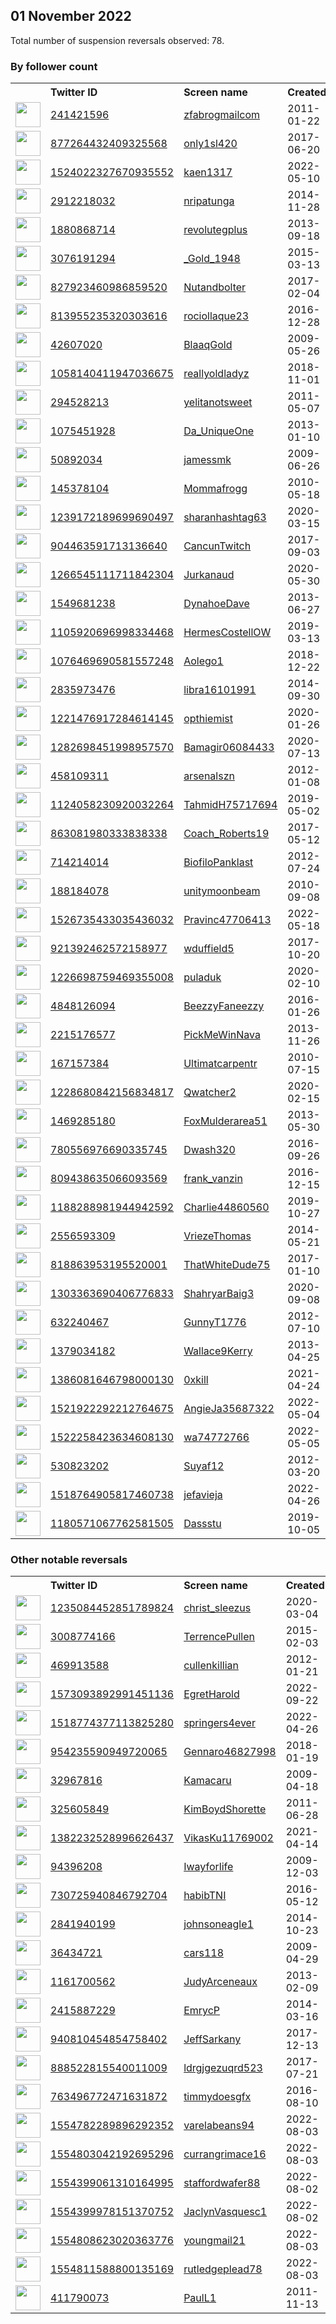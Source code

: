 
## 01 November 2022
Total number of suspension reversals observed: 78.

### By follower count
<table><tr><th></th><th align="left">Twitter ID</th><th align="left">Screen name</th>
<th align="left">Created</th><th align="left">Status</th><th align="left">Suspended</th><th align="left">Followers</th>
<tr><td><a href="https://pbs.twimg.com/profile_images/1615276315044716544/zWKz4ThA_normal.jpg"><img src="https://pbs.twimg.com/profile_images/1615276315044716544/zWKz4ThA_normal.jpg" width="40px" height="40px" align="center"/></a></td><td><a href="https://twitter.com/intent/user?user_id=241421596">241421596</a></td><td><a href="https://twitter.com/zfabrogmailcom">zfabrogmailcom</a></td><td>2011-01-22</td><td align="center"></td><td>2022-10-08</td><td>51688</td></tr>
<tr><td><a href="https://pbs.twimg.com/profile_images/985713288892870656/GKl5jhnZ_normal.jpg"><img src="https://pbs.twimg.com/profile_images/985713288892870656/GKl5jhnZ_normal.jpg" width="40px" height="40px" align="center"/></a></td><td><a href="https://twitter.com/intent/user?user_id=877264432409325568">877264432409325568</a></td><td><a href="https://twitter.com/only1sl420">only1sl420</a></td><td>2017-06-20</td><td align="center"></td><td></td><td>5454</td></tr>
<tr><td><a href="https://pbs.twimg.com/profile_images/1565829909536284673/-QmjgBlu_normal.jpg"><img src="https://pbs.twimg.com/profile_images/1565829909536284673/-QmjgBlu_normal.jpg" width="40px" height="40px" align="center"/></a></td><td><a href="https://twitter.com/intent/user?user_id=1524022327670935552">1524022327670935552</a></td><td><a href="https://twitter.com/kaen1317">kaen1317</a></td><td>2022-05-10</td><td align="center"></td><td>2022-10-11</td><td>3405</td></tr>
<tr><td><a href="https://pbs.twimg.com/profile_images/1188803384167583744/rB54DJsu_normal.jpg"><img src="https://pbs.twimg.com/profile_images/1188803384167583744/rB54DJsu_normal.jpg" width="40px" height="40px" align="center"/></a></td><td><a href="https://twitter.com/intent/user?user_id=2912218032">2912218032</a></td><td><a href="https://twitter.com/nripatunga">nripatunga</a></td><td>2014-11-28</td><td align="center"></td><td>2022-04-24</td><td>3295</td></tr>
<tr><td><a href="https://pbs.twimg.com/profile_images/1637514951739727873/8TpNk-5__normal.jpg"><img src="https://pbs.twimg.com/profile_images/1637514951739727873/8TpNk-5__normal.jpg" width="40px" height="40px" align="center"/></a></td><td><a href="https://twitter.com/intent/user?user_id=1880868714">1880868714</a></td><td><a href="https://twitter.com/revolutegplus">revolutegplus</a></td><td>2013-09-18</td><td align="center"></td><td></td><td>3120</td></tr>
<tr><td><a href="https://pbs.twimg.com/profile_images/1647643262876884995/cr0AQnE-_normal.jpg"><img src="https://pbs.twimg.com/profile_images/1647643262876884995/cr0AQnE-_normal.jpg" width="40px" height="40px" align="center"/></a></td><td><a href="https://twitter.com/intent/user?user_id=3076191294">3076191294</a></td><td><a href="https://twitter.com/_Gold_1948">_Gold_1948</a></td><td>2015-03-13</td><td align="center"></td><td></td><td>2820</td></tr>
<tr><td><a href="https://pbs.twimg.com/profile_images/1219436879482888192/wCWYEDaF_normal.jpg"><img src="https://pbs.twimg.com/profile_images/1219436879482888192/wCWYEDaF_normal.jpg" width="40px" height="40px" align="center"/></a></td><td><a href="https://twitter.com/intent/user?user_id=827923460986859520">827923460986859520</a></td><td><a href="https://twitter.com/Nutandbolter">Nutandbolter</a></td><td>2017-02-04</td><td align="center"></td><td></td><td>2595</td></tr>
<tr><td><a href="https://pbs.twimg.com/profile_images/1252451899644817411/SddNoW9W_normal.jpg"><img src="https://pbs.twimg.com/profile_images/1252451899644817411/SddNoW9W_normal.jpg" width="40px" height="40px" align="center"/></a></td><td><a href="https://twitter.com/intent/user?user_id=813955235320303616">813955235320303616</a></td><td><a href="https://twitter.com/rociollaque23">rociollaque23</a></td><td>2016-12-28</td><td align="center"></td><td></td><td>2494</td></tr>
<tr><td><a href="https://pbs.twimg.com/profile_images/1160399903811690496/XK5DfBOo_normal.jpg"><img src="https://pbs.twimg.com/profile_images/1160399903811690496/XK5DfBOo_normal.jpg" width="40px" height="40px" align="center"/></a></td><td><a href="https://twitter.com/intent/user?user_id=42607020">42607020</a></td><td><a href="https://twitter.com/BlaaqGold">BlaaqGold</a></td><td>2009-05-26</td><td align="center"></td><td></td><td>1919</td></tr>
<tr><td><a href="https://pbs.twimg.com/profile_images/1121861217117724677/CBB9TDlZ_normal.jpg"><img src="https://pbs.twimg.com/profile_images/1121861217117724677/CBB9TDlZ_normal.jpg" width="40px" height="40px" align="center"/></a></td><td><a href="https://twitter.com/intent/user?user_id=1058140411947036675">1058140411947036675</a></td><td><a href="https://twitter.com/reallyoldladyz">reallyoldladyz</a></td><td>2018-11-01</td><td align="center"></td><td></td><td>1850</td></tr>
<tr><td><a href="https://pbs.twimg.com/profile_images/1645024873524199425/_FqcjYtV_normal.jpg"><img src="https://pbs.twimg.com/profile_images/1645024873524199425/_FqcjYtV_normal.jpg" width="40px" height="40px" align="center"/></a></td><td><a href="https://twitter.com/intent/user?user_id=294528213">294528213</a></td><td><a href="https://twitter.com/yelitanotsweet">yelitanotsweet</a></td><td>2011-05-07</td><td align="center"></td><td></td><td>1759</td></tr>
<tr><td><a href="https://pbs.twimg.com/profile_images/1068988893398106112/nxY8fehY_normal.jpg"><img src="https://pbs.twimg.com/profile_images/1068988893398106112/nxY8fehY_normal.jpg" width="40px" height="40px" align="center"/></a></td><td><a href="https://twitter.com/intent/user?user_id=1075451928">1075451928</a></td><td><a href="https://twitter.com/Da_UniqueOne">Da_UniqueOne</a></td><td>2013-01-10</td><td align="center"></td><td></td><td>1745</td></tr>
<tr><td><a href="https://pbs.twimg.com/profile_images/1548363561449037826/TAcq9gF2_normal.jpg"><img src="https://pbs.twimg.com/profile_images/1548363561449037826/TAcq9gF2_normal.jpg" width="40px" height="40px" align="center"/></a></td><td><a href="https://twitter.com/intent/user?user_id=50892034">50892034</a></td><td><a href="https://twitter.com/jamessmk">jamessmk</a></td><td>2009-06-26</td><td align="center"></td><td></td><td>1694</td></tr>
<tr><td><a href="https://pbs.twimg.com/profile_images/1205187116730208261/mgPlzqOD_normal.jpg"><img src="https://pbs.twimg.com/profile_images/1205187116730208261/mgPlzqOD_normal.jpg" width="40px" height="40px" align="center"/></a></td><td><a href="https://twitter.com/intent/user?user_id=145378104">145378104</a></td><td><a href="https://twitter.com/Mommafrogg">Mommafrogg</a></td><td>2010-05-18</td><td align="center">🚫</td><td></td><td>1383</td></tr>
<tr><td><a href="https://pbs.twimg.com/profile_images/1587362055627198464/pG-erBU0_normal.jpg"><img src="https://pbs.twimg.com/profile_images/1587362055627198464/pG-erBU0_normal.jpg" width="40px" height="40px" align="center"/></a></td><td><a href="https://twitter.com/intent/user?user_id=1239172189699690497">1239172189699690497</a></td><td><a href="https://twitter.com/sharanhashtag63">sharanhashtag63</a></td><td>2020-03-15</td><td align="center">🚫</td><td></td><td>1126</td></tr>
<tr><td><a href="https://pbs.twimg.com/profile_images/1656882403179372544/WOqwDbBF_normal.jpg"><img src="https://pbs.twimg.com/profile_images/1656882403179372544/WOqwDbBF_normal.jpg" width="40px" height="40px" align="center"/></a></td><td><a href="https://twitter.com/intent/user?user_id=904463591713136640">904463591713136640</a></td><td><a href="https://twitter.com/CancunTwitch">CancunTwitch</a></td><td>2017-09-03</td><td align="center"></td><td></td><td>1121</td></tr>
<tr><td><a href="https://pbs.twimg.com/profile_images/1661394961625956352/obq5vIH8_normal.jpg"><img src="https://pbs.twimg.com/profile_images/1661394961625956352/obq5vIH8_normal.jpg" width="40px" height="40px" align="center"/></a></td><td><a href="https://twitter.com/intent/user?user_id=1266545111711842304">1266545111711842304</a></td><td><a href="https://twitter.com/Jurkanaud">Jurkanaud</a></td><td>2020-05-30</td><td align="center"></td><td>2022-10-13</td><td>1000</td></tr>
<tr><td><a href="https://pbs.twimg.com/profile_images/378800000056681625/e6f4cbc164e99b63b460bd0045ec28d4_normal.jpeg"><img src="https://pbs.twimg.com/profile_images/378800000056681625/e6f4cbc164e99b63b460bd0045ec28d4_normal.jpeg" width="40px" height="40px" align="center"/></a></td><td><a href="https://twitter.com/intent/user?user_id=1549681238">1549681238</a></td><td><a href="https://twitter.com/DynahoeDave">DynahoeDave</a></td><td>2013-06-27</td><td align="center"></td><td></td><td>965</td></tr>
<tr><td><a href="https://pbs.twimg.com/profile_images/1644315907919867907/rcmxkPcP_normal.jpg"><img src="https://pbs.twimg.com/profile_images/1644315907919867907/rcmxkPcP_normal.jpg" width="40px" height="40px" align="center"/></a></td><td><a href="https://twitter.com/intent/user?user_id=1105920696998334468">1105920696998334468</a></td><td><a href="https://twitter.com/HermesCostellOW">HermesCostellOW</a></td><td>2019-03-13</td><td align="center"></td><td></td><td>815</td></tr>
<tr><td><a href="https://pbs.twimg.com/profile_images/1660038596999409664/p1nWnjQB_normal.jpg"><img src="https://pbs.twimg.com/profile_images/1660038596999409664/p1nWnjQB_normal.jpg" width="40px" height="40px" align="center"/></a></td><td><a href="https://twitter.com/intent/user?user_id=1076469690581557248">1076469690581557248</a></td><td><a href="https://twitter.com/Aolego1">Aolego1</a></td><td>2018-12-22</td><td align="center"></td><td></td><td>787</td></tr>
<tr><td><a href="https://pbs.twimg.com/profile_images/1163307319343501312/Is_vBpHa_normal.jpg"><img src="https://pbs.twimg.com/profile_images/1163307319343501312/Is_vBpHa_normal.jpg" width="40px" height="40px" align="center"/></a></td><td><a href="https://twitter.com/intent/user?user_id=2835973476">2835973476</a></td><td><a href="https://twitter.com/libra16101991">libra16101991</a></td><td>2014-09-30</td><td align="center"></td><td>2022-05-03</td><td>715</td></tr>
<tr><td><a href="https://pbs.twimg.com/profile_images/1655547294001790980/ikTp9fgj_normal.jpg"><img src="https://pbs.twimg.com/profile_images/1655547294001790980/ikTp9fgj_normal.jpg" width="40px" height="40px" align="center"/></a></td><td><a href="https://twitter.com/intent/user?user_id=1221476917284614145">1221476917284614145</a></td><td><a href="https://twitter.com/opthiemist">opthiemist</a></td><td>2020-01-26</td><td align="center"></td><td></td><td>708</td></tr>
<tr><td><a href="https://pbs.twimg.com/profile_images/1283056827576582145/9TEIImM0_normal.jpg"><img src="https://pbs.twimg.com/profile_images/1283056827576582145/9TEIImM0_normal.jpg" width="40px" height="40px" align="center"/></a></td><td><a href="https://twitter.com/intent/user?user_id=1282698451998957570">1282698451998957570</a></td><td><a href="https://twitter.com/Bamagir06084433">Bamagir06084433</a></td><td>2020-07-13</td><td align="center">🚫</td><td></td><td>600</td></tr>
<tr><td><a href="https://pbs.twimg.com/profile_images/1587952650066092032/BnF_OCkU_normal.jpg"><img src="https://pbs.twimg.com/profile_images/1587952650066092032/BnF_OCkU_normal.jpg" width="40px" height="40px" align="center"/></a></td><td><a href="https://twitter.com/intent/user?user_id=458109311">458109311</a></td><td><a href="https://twitter.com/arsenalszn">arsenalszn</a></td><td>2012-01-08</td><td align="center"></td><td></td><td>491</td></tr>
<tr><td><a href="https://pbs.twimg.com/profile_images/1585365363025334272/DNmyPBpG_normal.jpg"><img src="https://pbs.twimg.com/profile_images/1585365363025334272/DNmyPBpG_normal.jpg" width="40px" height="40px" align="center"/></a></td><td><a href="https://twitter.com/intent/user?user_id=1124058230920032264">1124058230920032264</a></td><td><a href="https://twitter.com/TahmidH75717694">TahmidH75717694</a></td><td>2019-05-02</td><td align="center"></td><td>2022-04-24</td><td>479</td></tr>
<tr><td><a href="https://pbs.twimg.com/profile_images/911812901563981824/GylyjpeB_normal.jpg"><img src="https://pbs.twimg.com/profile_images/911812901563981824/GylyjpeB_normal.jpg" width="40px" height="40px" align="center"/></a></td><td><a href="https://twitter.com/intent/user?user_id=863081980333838338">863081980333838338</a></td><td><a href="https://twitter.com/Coach_Roberts19">Coach_Roberts19</a></td><td>2017-05-12</td><td align="center"></td><td>2022-09-24</td><td>417</td></tr>
<tr><td><a href="https://pbs.twimg.com/profile_images/1279605709915607040/9fh8Qquq_normal.jpg"><img src="https://pbs.twimg.com/profile_images/1279605709915607040/9fh8Qquq_normal.jpg" width="40px" height="40px" align="center"/></a></td><td><a href="https://twitter.com/intent/user?user_id=714214014">714214014</a></td><td><a href="https://twitter.com/BiofiloPanklast">BiofiloPanklast</a></td><td>2012-07-24</td><td align="center"></td><td></td><td>390</td></tr>
<tr><td><a href="https://pbs.twimg.com/profile_images/1660283006089826304/DCqaLSRp_normal.jpg"><img src="https://pbs.twimg.com/profile_images/1660283006089826304/DCqaLSRp_normal.jpg" width="40px" height="40px" align="center"/></a></td><td><a href="https://twitter.com/intent/user?user_id=188184078">188184078</a></td><td><a href="https://twitter.com/unitymoonbeam">unitymoonbeam</a></td><td>2010-09-08</td><td align="center"></td><td></td><td>367</td></tr>
<tr><td><a href="https://pbs.twimg.com/profile_images/1526735785747066880/kOwbqOIf_normal.png"><img src="https://pbs.twimg.com/profile_images/1526735785747066880/kOwbqOIf_normal.png" width="40px" height="40px" align="center"/></a></td><td><a href="https://twitter.com/intent/user?user_id=1526735433035436032">1526735433035436032</a></td><td><a href="https://twitter.com/Pravinc47706413">Pravinc47706413</a></td><td>2022-05-18</td><td align="center"></td><td>2022-09-18</td><td>317</td></tr>
<tr><td><a href="https://pbs.twimg.com/profile_images/1604235484376571904/GjsoH2Yi_normal.jpg"><img src="https://pbs.twimg.com/profile_images/1604235484376571904/GjsoH2Yi_normal.jpg" width="40px" height="40px" align="center"/></a></td><td><a href="https://twitter.com/intent/user?user_id=921392462572158977">921392462572158977</a></td><td><a href="https://twitter.com/wduffield5">wduffield5</a></td><td>2017-10-20</td><td align="center"></td><td></td><td>283</td></tr>
<tr><td><a href="https://pbs.twimg.com/profile_images/1587238028749438976/hgNmFZI8_normal.jpg"><img src="https://pbs.twimg.com/profile_images/1587238028749438976/hgNmFZI8_normal.jpg" width="40px" height="40px" align="center"/></a></td><td><a href="https://twitter.com/intent/user?user_id=1226698759469355008">1226698759469355008</a></td><td><a href="https://twitter.com/puladuk">puladuk</a></td><td>2020-02-10</td><td align="center"></td><td></td><td>277</td></tr>
<tr><td><a href="https://pbs.twimg.com/profile_images/1565079833457164292/5CZ1MCeU_normal.jpg"><img src="https://pbs.twimg.com/profile_images/1565079833457164292/5CZ1MCeU_normal.jpg" width="40px" height="40px" align="center"/></a></td><td><a href="https://twitter.com/intent/user?user_id=4848126094">4848126094</a></td><td><a href="https://twitter.com/BeezzyFaneezzy">BeezzyFaneezzy</a></td><td>2016-01-26</td><td align="center"></td><td></td><td>258</td></tr>
<tr><td><a href="https://pbs.twimg.com/profile_images/1401898182053826562/KIRqvrxf_normal.jpg"><img src="https://pbs.twimg.com/profile_images/1401898182053826562/KIRqvrxf_normal.jpg" width="40px" height="40px" align="center"/></a></td><td><a href="https://twitter.com/intent/user?user_id=2215176577">2215176577</a></td><td><a href="https://twitter.com/PickMeWinNava">PickMeWinNava</a></td><td>2013-11-26</td><td align="center">🚫</td><td>2022-10-18</td><td>206</td></tr>
<tr><td><a href="https://pbs.twimg.com/profile_images/1050115227314999296/Z2F1-dlw_normal.jpg"><img src="https://pbs.twimg.com/profile_images/1050115227314999296/Z2F1-dlw_normal.jpg" width="40px" height="40px" align="center"/></a></td><td><a href="https://twitter.com/intent/user?user_id=167157384">167157384</a></td><td><a href="https://twitter.com/Ultimatcarpentr">Ultimatcarpentr</a></td><td>2010-07-15</td><td align="center"></td><td></td><td>199</td></tr>
<tr><td><a href="https://pbs.twimg.com/profile_images/1228681284312014850/I3DoaTlZ_normal.jpg"><img src="https://pbs.twimg.com/profile_images/1228681284312014850/I3DoaTlZ_normal.jpg" width="40px" height="40px" align="center"/></a></td><td><a href="https://twitter.com/intent/user?user_id=1228680842156834817">1228680842156834817</a></td><td><a href="https://twitter.com/Qwatcher2">Qwatcher2</a></td><td>2020-02-15</td><td align="center"></td><td></td><td>189</td></tr>
<tr><td><a href="https://pbs.twimg.com/profile_images/1151999636816584704/1wJEVXE3_normal.jpg"><img src="https://pbs.twimg.com/profile_images/1151999636816584704/1wJEVXE3_normal.jpg" width="40px" height="40px" align="center"/></a></td><td><a href="https://twitter.com/intent/user?user_id=1469285180">1469285180</a></td><td><a href="https://twitter.com/FoxMulderarea51">FoxMulderarea51</a></td><td>2013-05-30</td><td align="center"></td><td>2022-10-27</td><td>164</td></tr>
<tr><td><a href="https://pbs.twimg.com/profile_images/1619378912261201920/WQ4h7nTD_normal.jpg"><img src="https://pbs.twimg.com/profile_images/1619378912261201920/WQ4h7nTD_normal.jpg" width="40px" height="40px" align="center"/></a></td><td><a href="https://twitter.com/intent/user?user_id=780556976690335745">780556976690335745</a></td><td><a href="https://twitter.com/Dwash320">Dwash320</a></td><td>2016-09-26</td><td align="center"></td><td></td><td>151</td></tr>
<tr><td><a href="https://abs.twimg.com/sticky/default_profile_images/default_profile_normal.png"><img src="https://abs.twimg.com/sticky/default_profile_images/default_profile_normal.png" width="40px" height="40px" align="center"/></a></td><td><a href="https://twitter.com/intent/user?user_id=809438635066093569">809438635066093569</a></td><td><a href="https://twitter.com/frank_vanzin">frank_vanzin</a></td><td>2016-12-15</td><td align="center"></td><td></td><td>129</td></tr>
<tr><td><a href="https://pbs.twimg.com/profile_images/1213248214284943365/vXd_0Kcl_normal.jpg"><img src="https://pbs.twimg.com/profile_images/1213248214284943365/vXd_0Kcl_normal.jpg" width="40px" height="40px" align="center"/></a></td><td><a href="https://twitter.com/intent/user?user_id=1188288981944942592">1188288981944942592</a></td><td><a href="https://twitter.com/Charlie44860560">Charlie44860560</a></td><td>2019-10-27</td><td align="center"></td><td></td><td>101</td></tr>
<tr><td><a href="https://pbs.twimg.com/profile_images/1610251068323106816/qHUIbhrL_normal.jpg"><img src="https://pbs.twimg.com/profile_images/1610251068323106816/qHUIbhrL_normal.jpg" width="40px" height="40px" align="center"/></a></td><td><a href="https://twitter.com/intent/user?user_id=2556593309">2556593309</a></td><td><a href="https://twitter.com/VriezeThomas">VriezeThomas</a></td><td>2014-05-21</td><td align="center"></td><td></td><td>97</td></tr>
<tr><td><a href="https://pbs.twimg.com/profile_images/1587168319425183744/Z3R_2J_K_normal.jpg"><img src="https://pbs.twimg.com/profile_images/1587168319425183744/Z3R_2J_K_normal.jpg" width="40px" height="40px" align="center"/></a></td><td><a href="https://twitter.com/intent/user?user_id=818863953195520001">818863953195520001</a></td><td><a href="https://twitter.com/ThatWhiteDude75">ThatWhiteDude75</a></td><td>2017-01-10</td><td align="center"></td><td></td><td>91</td></tr>
<tr><td><a href="https://pbs.twimg.com/profile_images/1590054204571254787/pEF7tOMT_normal.jpg"><img src="https://pbs.twimg.com/profile_images/1590054204571254787/pEF7tOMT_normal.jpg" width="40px" height="40px" align="center"/></a></td><td><a href="https://twitter.com/intent/user?user_id=1303363690406776833">1303363690406776833</a></td><td><a href="https://twitter.com/ShahryarBaig3">ShahryarBaig3</a></td><td>2020-09-08</td><td align="center"></td><td>2022-03-20</td><td>83</td></tr>
<tr><td><a href="https://pbs.twimg.com/profile_images/2385852117/image_normal.jpg"><img src="https://pbs.twimg.com/profile_images/2385852117/image_normal.jpg" width="40px" height="40px" align="center"/></a></td><td><a href="https://twitter.com/intent/user?user_id=632240467">632240467</a></td><td><a href="https://twitter.com/GunnyT1776">GunnyT1776</a></td><td>2012-07-10</td><td align="center"></td><td>2022-10-05</td><td>75</td></tr>
<tr><td><a href="https://pbs.twimg.com/profile_images/1586978967000604672/Clv8fAsM_normal.jpg"><img src="https://pbs.twimg.com/profile_images/1586978967000604672/Clv8fAsM_normal.jpg" width="40px" height="40px" align="center"/></a></td><td><a href="https://twitter.com/intent/user?user_id=1379034182">1379034182</a></td><td><a href="https://twitter.com/Wallace9Kerry">Wallace9Kerry</a></td><td>2013-04-25</td><td align="center"></td><td></td><td>73</td></tr>
<tr><td><a href="https://pbs.twimg.com/profile_images/1655581583355662347/2IyBrAFl_normal.jpg"><img src="https://pbs.twimg.com/profile_images/1655581583355662347/2IyBrAFl_normal.jpg" width="40px" height="40px" align="center"/></a></td><td><a href="https://twitter.com/intent/user?user_id=1386081646798000130">1386081646798000130</a></td><td><a href="https://twitter.com/0xkill">0xkill</a></td><td>2021-04-24</td><td align="center"></td><td>2022-10-07</td><td>69</td></tr>
<tr><td><a href="https://abs.twimg.com/sticky/default_profile_images/default_profile_normal.png"><img src="https://abs.twimg.com/sticky/default_profile_images/default_profile_normal.png" width="40px" height="40px" align="center"/></a></td><td><a href="https://twitter.com/intent/user?user_id=1521922292212764675">1521922292212764675</a></td><td><a href="https://twitter.com/AngieJa35687322">AngieJa35687322</a></td><td>2022-05-04</td><td align="center">🔒</td><td>2022-10-20</td><td>64</td></tr>
<tr><td><a href="https://abs.twimg.com/sticky/default_profile_images/default_profile_normal.png"><img src="https://abs.twimg.com/sticky/default_profile_images/default_profile_normal.png" width="40px" height="40px" align="center"/></a></td><td><a href="https://twitter.com/intent/user?user_id=1522258423634608130">1522258423634608130</a></td><td><a href="https://twitter.com/wa74772766">wa74772766</a></td><td>2022-05-05</td><td align="center"></td><td>2022-10-20</td><td>63</td></tr>
<tr><td><a href="https://pbs.twimg.com/profile_images/1240479281756753921/MPNtTPrT_normal.jpg"><img src="https://pbs.twimg.com/profile_images/1240479281756753921/MPNtTPrT_normal.jpg" width="40px" height="40px" align="center"/></a></td><td><a href="https://twitter.com/intent/user?user_id=530823202">530823202</a></td><td><a href="https://twitter.com/Suyaf12">Suyaf12</a></td><td>2012-03-20</td><td align="center"></td><td></td><td>50</td></tr>
<tr><td><a href="https://pbs.twimg.com/profile_images/1643701034622267392/qHXD68w3_normal.jpg"><img src="https://pbs.twimg.com/profile_images/1643701034622267392/qHXD68w3_normal.jpg" width="40px" height="40px" align="center"/></a></td><td><a href="https://twitter.com/intent/user?user_id=1518764905817460738">1518764905817460738</a></td><td><a href="https://twitter.com/jefavieja">jefavieja</a></td><td>2022-04-26</td><td align="center"></td><td>2022-10-10</td><td>49</td></tr>
<tr><td><a href="https://pbs.twimg.com/profile_images/1282419613058424833/zy4dbq_H_normal.jpg"><img src="https://pbs.twimg.com/profile_images/1282419613058424833/zy4dbq_H_normal.jpg" width="40px" height="40px" align="center"/></a></td><td><a href="https://twitter.com/intent/user?user_id=1180571067762581505">1180571067762581505</a></td><td><a href="https://twitter.com/Dassstu">Dassstu</a></td><td>2019-10-05</td><td align="center"></td><td></td><td>34</td></tr>
</table>

### Other notable reversals
<table><tr><th></th><th align="left">Twitter ID</th><th align="left">Screen name</th>
<th align="left">Created</th><th align="left">Status</th><th align="left">Suspended</th><th align="left">Followers</th>
<tr><td><a href="https://pbs.twimg.com/profile_images/1377711260687552522/GsIxnjVO_normal.jpg"><img src="https://pbs.twimg.com/profile_images/1377711260687552522/GsIxnjVO_normal.jpg" width="40px" height="40px" align="center"/></a></td><td><a href="https://twitter.com/intent/user?user_id=1235084452851789824">1235084452851789824</a></td><td><a href="https://twitter.com/christ_sleezus">christ_sleezus</a></td><td>2020-03-04</td><td align="center"></td><td>2022-10-14</td><td>24</td></tr>
<tr><td><a href="https://pbs.twimg.com/profile_images/1272181088723644421/Jsy2XnSy_normal.jpg"><img src="https://pbs.twimg.com/profile_images/1272181088723644421/Jsy2XnSy_normal.jpg" width="40px" height="40px" align="center"/></a></td><td><a href="https://twitter.com/intent/user?user_id=3008774166">3008774166</a></td><td><a href="https://twitter.com/TerrencePullen">TerrencePullen</a></td><td>2015-02-03</td><td align="center"></td><td>2022-05-24</td><td>6</td></tr>
<tr><td><a href="https://pbs.twimg.com/profile_images/378800000341303521/c9a01eca7ec00463dcdc42b698749caa_normal.png"><img src="https://pbs.twimg.com/profile_images/378800000341303521/c9a01eca7ec00463dcdc42b698749caa_normal.png" width="40px" height="40px" align="center"/></a></td><td><a href="https://twitter.com/intent/user?user_id=469913588">469913588</a></td><td><a href="https://twitter.com/cullenkillian">cullenkillian</a></td><td>2012-01-21</td><td align="center"></td><td>2022-10-31</td><td>9</td></tr>
<tr><td><a href="https://pbs.twimg.com/profile_images/1573094041859854338/H7aqoObH_normal.png"><img src="https://pbs.twimg.com/profile_images/1573094041859854338/H7aqoObH_normal.png" width="40px" height="40px" align="center"/></a></td><td><a href="https://twitter.com/intent/user?user_id=1573093892991451136">1573093892991451136</a></td><td><a href="https://twitter.com/EgretHarold">EgretHarold</a></td><td>2022-09-22</td><td align="center"></td><td>2022-10-14</td><td>3</td></tr>
<tr><td><a href="https://pbs.twimg.com/profile_images/1518775231724199936/ThkcR5nR_normal.jpg"><img src="https://pbs.twimg.com/profile_images/1518775231724199936/ThkcR5nR_normal.jpg" width="40px" height="40px" align="center"/></a></td><td><a href="https://twitter.com/intent/user?user_id=1518774377113825280">1518774377113825280</a></td><td><a href="https://twitter.com/springers4ever">springers4ever</a></td><td>2022-04-26</td><td align="center"></td><td>2022-10-20</td><td>16</td></tr>
<tr><td><a href="https://pbs.twimg.com/profile_images/1344071573662281728/rrbYY-ct_normal.jpg"><img src="https://pbs.twimg.com/profile_images/1344071573662281728/rrbYY-ct_normal.jpg" width="40px" height="40px" align="center"/></a></td><td><a href="https://twitter.com/intent/user?user_id=954235590949720065">954235590949720065</a></td><td><a href="https://twitter.com/Gennaro46827998">Gennaro46827998</a></td><td>2018-01-19</td><td align="center"></td><td></td><td>6</td></tr>
<tr><td><a href="https://pbs.twimg.com/profile_images/1650805248397660160/jXkYQsPz_normal.jpg"><img src="https://pbs.twimg.com/profile_images/1650805248397660160/jXkYQsPz_normal.jpg" width="40px" height="40px" align="center"/></a></td><td><a href="https://twitter.com/intent/user?user_id=32967816">32967816</a></td><td><a href="https://twitter.com/Kamacaru">Kamacaru</a></td><td>2009-04-18</td><td align="center">🔒</td><td>2022-10-08</td><td>8</td></tr>
<tr><td><a href="https://pbs.twimg.com/profile_images/1636416879848833033/1FrFEl-q_normal.jpg"><img src="https://pbs.twimg.com/profile_images/1636416879848833033/1FrFEl-q_normal.jpg" width="40px" height="40px" align="center"/></a></td><td><a href="https://twitter.com/intent/user?user_id=325605849">325605849</a></td><td><a href="https://twitter.com/KimBoydShorette">KimBoydShorette</a></td><td>2011-06-28</td><td align="center"></td><td>2022-10-18</td><td>5</td></tr>
<tr><td><a href="https://pbs.twimg.com/profile_images/1382232911760412675/94Gus9GW_normal.jpg"><img src="https://pbs.twimg.com/profile_images/1382232911760412675/94Gus9GW_normal.jpg" width="40px" height="40px" align="center"/></a></td><td><a href="https://twitter.com/intent/user?user_id=1382232528996626437">1382232528996626437</a></td><td><a href="https://twitter.com/VikasKu11769002">VikasKu11769002</a></td><td>2021-04-14</td><td align="center"></td><td>2022-06-02</td><td>0</td></tr>
<tr><td><a href="https://pbs.twimg.com/profile_images/1583006656383680513/n9mJuDVY_normal.jpg"><img src="https://pbs.twimg.com/profile_images/1583006656383680513/n9mJuDVY_normal.jpg" width="40px" height="40px" align="center"/></a></td><td><a href="https://twitter.com/intent/user?user_id=94396208">94396208</a></td><td><a href="https://twitter.com/Iwayforlife">Iwayforlife</a></td><td>2009-12-03</td><td align="center">🔒</td><td>2022-09-23</td><td>7</td></tr>
<tr><td><a href="https://abs.twimg.com/sticky/default_profile_images/default_profile_normal.png"><img src="https://abs.twimg.com/sticky/default_profile_images/default_profile_normal.png" width="40px" height="40px" align="center"/></a></td><td><a href="https://twitter.com/intent/user?user_id=730725940846792704">730725940846792704</a></td><td><a href="https://twitter.com/habibTNI">habibTNI</a></td><td>2016-05-12</td><td align="center"></td><td>2022-10-10</td><td>2</td></tr>
<tr><td><a href="https://pbs.twimg.com/profile_images/600008710098825217/JtOYtze9_normal.png"><img src="https://pbs.twimg.com/profile_images/600008710098825217/JtOYtze9_normal.png" width="40px" height="40px" align="center"/></a></td><td><a href="https://twitter.com/intent/user?user_id=2841940199">2841940199</a></td><td><a href="https://twitter.com/johnsoneagle1">johnsoneagle1</a></td><td>2014-10-23</td><td align="center"></td><td></td><td>29</td></tr>
<tr><td><a href="https://abs.twimg.com/sticky/default_profile_images/default_profile_normal.png"><img src="https://abs.twimg.com/sticky/default_profile_images/default_profile_normal.png" width="40px" height="40px" align="center"/></a></td><td><a href="https://twitter.com/intent/user?user_id=36434721">36434721</a></td><td><a href="https://twitter.com/cars118">cars118</a></td><td>2009-04-29</td><td align="center"></td><td>2022-07-17</td><td>18</td></tr>
<tr><td><a href="https://pbs.twimg.com/profile_images/1586402770759958530/8C7Bbszg_normal.jpg"><img src="https://pbs.twimg.com/profile_images/1586402770759958530/8C7Bbszg_normal.jpg" width="40px" height="40px" align="center"/></a></td><td><a href="https://twitter.com/intent/user?user_id=1161700562">1161700562</a></td><td><a href="https://twitter.com/JudyArceneaux">JudyArceneaux</a></td><td>2013-02-09</td><td align="center">🚫</td><td>2022-10-12</td><td>1</td></tr>
<tr><td><a href="https://pbs.twimg.com/profile_images/1265328830538973185/lbWB72Tk_normal.jpg"><img src="https://pbs.twimg.com/profile_images/1265328830538973185/lbWB72Tk_normal.jpg" width="40px" height="40px" align="center"/></a></td><td><a href="https://twitter.com/intent/user?user_id=2415887229">2415887229</a></td><td><a href="https://twitter.com/EmrycP">EmrycP</a></td><td>2014-03-16</td><td align="center"></td><td>2022-09-21</td><td>6</td></tr>
<tr><td><a href="https://pbs.twimg.com/profile_images/1081828875225714688/L0YHV59r_normal.jpg"><img src="https://pbs.twimg.com/profile_images/1081828875225714688/L0YHV59r_normal.jpg" width="40px" height="40px" align="center"/></a></td><td><a href="https://twitter.com/intent/user?user_id=940810454854758402">940810454854758402</a></td><td><a href="https://twitter.com/JeffSarkany">JeffSarkany</a></td><td>2017-12-13</td><td align="center">🚫</td><td>2022-10-13</td><td>27</td></tr>
<tr><td><a href="https://pbs.twimg.com/profile_images/1554297118298357762/fop6zH6d_normal.jpg"><img src="https://pbs.twimg.com/profile_images/1554297118298357762/fop6zH6d_normal.jpg" width="40px" height="40px" align="center"/></a></td><td><a href="https://twitter.com/intent/user?user_id=888522815540011009">888522815540011009</a></td><td><a href="https://twitter.com/ldrgjgezuqrd523">ldrgjgezuqrd523</a></td><td>2017-07-21</td><td align="center"></td><td>2022-10-25</td><td>21</td></tr>
<tr><td><a href="https://pbs.twimg.com/profile_images/1212539881190117377/qKwWmtBM_normal.jpg"><img src="https://pbs.twimg.com/profile_images/1212539881190117377/qKwWmtBM_normal.jpg" width="40px" height="40px" align="center"/></a></td><td><a href="https://twitter.com/intent/user?user_id=763496772471631872">763496772471631872</a></td><td><a href="https://twitter.com/timmydoesgfx">timmydoesgfx</a></td><td>2016-08-10</td><td align="center"></td><td></td><td>11</td></tr>
<tr><td><a href="https://pbs.twimg.com/profile_images/1554782855942873088/Vmc_hYEY_normal.jpg"><img src="https://pbs.twimg.com/profile_images/1554782855942873088/Vmc_hYEY_normal.jpg" width="40px" height="40px" align="center"/></a></td><td><a href="https://twitter.com/intent/user?user_id=1554782289896292352">1554782289896292352</a></td><td><a href="https://twitter.com/varelabeans94">varelabeans94</a></td><td>2022-08-03</td><td align="center">🚫</td><td>2022-10-26</td><td>26</td></tr>
<tr><td><a href="https://pbs.twimg.com/profile_images/1554803644041658372/Cezhk9MW_normal.jpg"><img src="https://pbs.twimg.com/profile_images/1554803644041658372/Cezhk9MW_normal.jpg" width="40px" height="40px" align="center"/></a></td><td><a href="https://twitter.com/intent/user?user_id=1554803042192695296">1554803042192695296</a></td><td><a href="https://twitter.com/currangrimace16">currangrimace16</a></td><td>2022-08-03</td><td align="center">🚫</td><td>2022-10-26</td><td>28</td></tr>
<tr><td><a href="https://pbs.twimg.com/profile_images/1554399577549201410/geAVSTME_normal.jpg"><img src="https://pbs.twimg.com/profile_images/1554399577549201410/geAVSTME_normal.jpg" width="40px" height="40px" align="center"/></a></td><td><a href="https://twitter.com/intent/user?user_id=1554399061310164995">1554399061310164995</a></td><td><a href="https://twitter.com/staffordwafer88">staffordwafer88</a></td><td>2022-08-02</td><td align="center">🚫</td><td>2022-10-26</td><td>30</td></tr>
<tr><td><a href="https://pbs.twimg.com/profile_images/1554400500753244163/H-PaMT2H_normal.jpg"><img src="https://pbs.twimg.com/profile_images/1554400500753244163/H-PaMT2H_normal.jpg" width="40px" height="40px" align="center"/></a></td><td><a href="https://twitter.com/intent/user?user_id=1554399978151370752">1554399978151370752</a></td><td><a href="https://twitter.com/JaclynVasquesc1">JaclynVasquesc1</a></td><td>2022-08-02</td><td align="center">🚫</td><td>2022-10-26</td><td>26</td></tr>
<tr><td><a href="https://pbs.twimg.com/profile_images/1554809187116486660/6YMqGE2D_normal.jpg"><img src="https://pbs.twimg.com/profile_images/1554809187116486660/6YMqGE2D_normal.jpg" width="40px" height="40px" align="center"/></a></td><td><a href="https://twitter.com/intent/user?user_id=1554808623020363776">1554808623020363776</a></td><td><a href="https://twitter.com/youngmail21">youngmail21</a></td><td>2022-08-03</td><td align="center">🚫</td><td>2022-10-26</td><td>19</td></tr>
<tr><td><a href="https://pbs.twimg.com/profile_images/1554812652404314114/-XWlq3wZ_normal.jpg"><img src="https://pbs.twimg.com/profile_images/1554812652404314114/-XWlq3wZ_normal.jpg" width="40px" height="40px" align="center"/></a></td><td><a href="https://twitter.com/intent/user?user_id=1554811588800135169">1554811588800135169</a></td><td><a href="https://twitter.com/rutledgeplead78">rutledgeplead78</a></td><td>2022-08-03</td><td align="center">🚫</td><td>2022-10-26</td><td>28</td></tr>
<tr><td><a href="https://pbs.twimg.com/profile_images/988555420078821377/F4inusnx_normal.jpg"><img src="https://pbs.twimg.com/profile_images/988555420078821377/F4inusnx_normal.jpg" width="40px" height="40px" align="center"/></a></td><td><a href="https://twitter.com/intent/user?user_id=411790073">411790073</a></td><td><a href="https://twitter.com/PaulL1">PaulL1</a></td><td>2011-11-13</td><td align="center"></td><td></td><td>4</td></tr>
</table>
